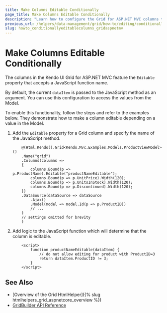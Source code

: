 ```yaml
---
title: Make Columns Editable Conditionally
page_title: Make Columns Editable Conditionally
description: "Learn how to configure the Grid for ASP.NET MVC columns to be editable based on condition."
previous_url: /helpers/data-management/grid/how-to/editing/conditionally-editable-columns
slug: howto_conditionallyeditablecolumns_gridaspnetmv
---
```


# Make Columns Editable Conditionally

The columns in the Kendo UI Grid for ASP.NET MVC feature the `Editable` property that accepts a JavaScript function name.

By default, the current `dataItem` is passed to the JavaScript method as an argument. You can use this configuration to access the values from the Model.

To enable this functionality, follow the steps and refer to the examples below. They demonstrate how to make a column editable depending on a value in the Model.

1. Add the `Editable` property for a Grid column and specify the name of the JavaScript method.

    ```
        @(Html.Kendo().Grid<Kendo.Mvc.Examples.Models.ProductViewModel>()
        .Name("grid")
        .Columns(columns =>
        {
            columns.Bound(p => p.ProductName).Editable("productNameEditable");
            columns.Bound(p => p.UnitPrice).Width(120);
            columns.Bound(p => p.UnitsInStock).Width(120);
            columns.Bound(p => p.Discontinued).Width(120);
        })
        .DataSource(dataSource => dataSource
            .Ajax()
            .Model(model => model.Id(p => p.ProductID))
            // ...
        )
        // settings omitted for brevity
        )

    ```

2. Add logic to the JavaScript function which will determine that the column is editable.

    ```
        <script>
            function productNameEditable(dataItem) {
                // do not allow editing for product with ProductID=3
                return dataItem.ProductID != 3;
            }
        </script>
    ```

## See Also

* [Overview of the Grid HtmlHelper]({% slug htmlhelpers_grid_aspnetcore_overview %})
* [GridBuilder API Reference](https://docs.telerik.com/aspnet-mvc/api/kendo.mvc.ui.fluent/gridbuilder)
